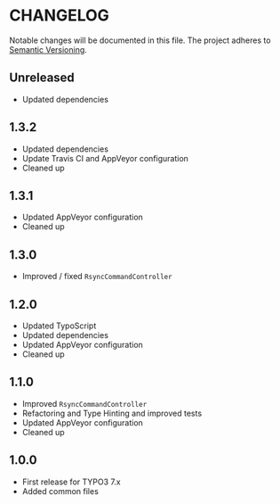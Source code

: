 CHANGELOG
=========

Notable changes will be documented in this file. The project adheres to [Semantic Versioning].

Unreleased
----------

* Updated dependencies

1.3.2
-----

* Updated dependencies
* Update Travis CI and AppVeyor configuration
* Cleaned up

1.3.1
-----

* Updated AppVeyor configuration
* Cleaned up

1.3.0
-----

* Improved / fixed `RsyncCommandController`

1.2.0
-----

* Updated TypoScript
* Updated dependencies
* Updated AppVeyor configuration
* Cleaned up

1.1.0
-----

* Improved `RsyncCommandController`
* Refactoring and Type Hinting and improved tests
* Updated AppVeyor configuration
* Cleaned up

1.0.0
-----

* First release for TYPO3 7.x
* Added common files

[Semantic Versioning]: http://semver.org "Semantic Versioning"
